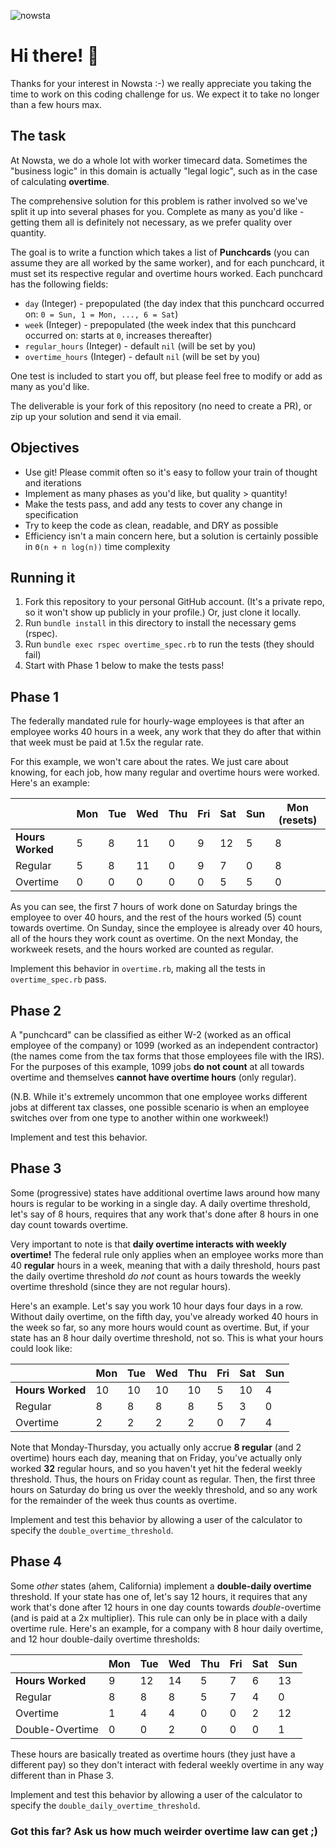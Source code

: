 ![nowsta](https://dka575ofm4ao0.cloudfront.net/pages-hero_covers/retina/65326/cover-bg2.png)

# Hi there! :wave:

Thanks for your interest in Nowsta :-) we really appreciate you taking the time
to work on this coding challenge for us. We expect it to take no longer than a
few hours max.

## The task

At Nowsta, we do a whole lot with worker timecard data. Sometimes the "business
logic" in this domain is actually "legal logic", such as in the case of
calculating **overtime**.

The comprehensive solution for this problem is rather involved so we've split it
up into several phases for you. Complete as many as you'd like - getting them
all is definitely not necessary, as we prefer quality over quantity.

The goal is to write a function which takes a list of **Punchcards** (you can
assume they are all worked by the same worker), and for each punchcard, it must
set its respective regular and overtime hours worked. Each punchcard has the
following fields:

- `day` (Integer) - prepopulated (the day index that this punchcard occurred on:
  `0 = Sun, 1 = Mon, ..., 6 = Sat`)
- `week` (Integer) - prepopulated (the week index that this punchcard occurred
  on: starts at `0`, increases thereafter)
- `regular_hours` (Integer) - default `nil` (will be set by you)
- `overtime_hours` (Integer) - default `nil` (will be set by you)

One test is included to start you off, but please feel free to modify or add as
many as you'd like.

The deliverable is your fork of this repository (no need to create a PR), or zip
up your solution and send it via email.

## Objectives

- Use git! Please commit often so it's easy to follow your train of thought and
  iterations
- Implement as many phases as you'd like, but quality > quantity!
- Make the tests pass, and add any tests to cover any change in specification
- Try to keep the code as clean, readable, and DRY as possible
- Efficiency isn't a main concern here, but a solution is certainly possible in
  `Θ(n + n log(n))` time complexity

## Running it

1.  Fork this repository to your personal GitHub account. (It's a private repo,
    so it won't show up publicly in your profile.) Or, just clone it locally.
2.  Run `bundle install` in this directory to install the necessary gems
    (rspec).
3.  Run `bundle exec rspec overtime_spec.rb` to run the tests (they should fail)
4.  Start with Phase 1 below to make the tests pass!

## Phase 1

The federally mandated rule for hourly-wage employees is that after an employee
works 40 hours in a week, any work that they do after that within that week must
be paid at 1.5x the regular rate.

For this example, we won't care about the rates. We just care about knowing, for
each job, how many regular and overtime hours were worked. Here's an example:

|                  | Mon | Tue | Wed | Thu | Fri | Sat | Sun | Mon (resets) |
| ---------------- | --- | --- | --- | --- | --- | --- | --- | ------------ |
| **Hours Worked** | 5   | 8   | 11  | 0   | 9   | 12  | 5   | 8            |
| Regular          | 5   | 8   | 11  | 0   | 9   | 7   | 0   | 8            |
| Overtime         | 0   | 0   | 0   | 0   | 0   | 5   | 5   | 0            |

As you can see, the first 7 hours of work done on Saturday brings the employee
to over 40 hours, and the rest of the hours worked (5) count towards overtime.
On Sunday, since the employee is already over 40 hours, all of the hours they
work count as overtime. On the next Monday, the workweek resets, and the hours
worked are counted as regular.

Implement this behavior in `overtime.rb`, making all the tests in
`overtime_spec.rb` pass.

## Phase 2

A "punchcard" can be classified as either W-2 (worked as an offical employee of
the company) or 1099 (worked as an independent contractor) (the names come from
the tax forms that those employees file with the IRS). For the purposes of this
example, 1099 jobs **do not count** at all towards overtime and themselves
**cannot have overtime hours** (only regular).

(N.B. While it's extremely uncommon that one employee works different jobs at
different tax classes, one possible scenario is when an employee switches over
from one type to another within one workweek!)

Implement and test this behavior.

## Phase 3

Some (progressive) states have additional overtime laws around how many hours is
regular to be working in a single day. A daily overtime threshold, let's say of
8 hours, requires that any work that's done after 8 hours in one day count
towards overtime.

Very important to note is that **daily overtime interacts with weekly
overtime!** The federal rule only applies when an employee works more than 40
**regular** hours in a week, meaning that with a daily threshold, hours past the
daily overtime threshold _do not_ count as hours towards the weekly overtime
threshold (since they are not regular hours).

Here's an example. Let's say you work 10 hour days four days in a row. Without
daily overtime, on the fifth day, you've already worked 40 hours in the week so
far, so any more hours would count as overtime. But, if your state has an 8 hour
daily overtime threshold, not so. This is what your hours could look like:

|                  | Mon | Tue | Wed | Thu | Fri | Sat | Sun |
| ---------------- | --- | --- | --- | --- | --- | --- | --- |
| **Hours Worked** | 10  | 10  | 10  | 10  | 5   | 10  | 4   |
| Regular          | 8   | 8   | 8   | 8   | 5   | 3   | 0   |
| Overtime         | 2   | 2   | 2   | 2   | 0   | 7   | 4   |

Note that Monday-Thursday, you actually only accrue **8 regular** (and 2
overtime) hours each day, meaning that on Friday, you've actually only worked
**32** regular hours, and so you haven't yet hit the federal weekly threshold.
Thus, the hours on Friday count as regular. Then, the first three hours on
Saturday do bring us over the weekly threshold, and so any work for the
remainder of the week thus counts as overtime.

Implement and test this behavior by allowing a user of the calculator to specify
the `double_overtime_threshold`.

## Phase 4

Some _other_ states (ahem, California) implement a **double-daily overtime**
threshold. If your state has one of, let's say 12 hours, it requires that any
work that's done after 12 hours in one day counts towards _double_-overtime (and
is paid at a 2x multiplier). This rule can only be in place with a daily
overtime rule. Here's an example, for a company with 8 hour daily overtime, and
12 hour double-daily overtime thresholds:

|                  | Mon | Tue | Wed | Thu | Fri | Sat | Sun |
| ---------------- | --- | --- | --- | --- | --- | --- | --- |
| **Hours Worked** | 9   | 12  | 14  | 5   | 7   | 6   | 13  |
| Regular          | 8   | 8   | 8   | 5   | 7   | 4   | 0   |
| Overtime         | 1   | 4   | 4   | 0   | 0   | 2   | 12  |
| Double-Overtime  | 0   | 0   | 2   | 0   | 0   | 0   | 1   |

These hours are basically treated as overtime hours (they just have a different
pay) so they don't interact with federal weekly overtime in any way different
than in Phase 3.

Implement and test this behavior by allowing a user of the calculator to specify
the `double_daily_overtime_threshold`.

### Got this far? Ask us how much weirder overtime law can get ;)
